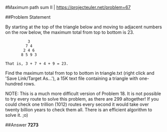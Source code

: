 #Maximum path sum II | https://projecteuler.net/problem=67

##Problem Statement

By starting at the top of the triangle below and moving to adjacent numbers on the row below, the maximum total from top to bottom is 23.
```
          3
         7 4
        2 4 6
       8 5 9 3
       
That is, 3 + 7 + 4 + 9 = 23.
```
Find the maximum total from top to bottom in triangle.txt (right click and 'Save Link/Target As...'), a 15K text file containing a triangle with one-hundred rows.

NOTE: This is a much more difficult version of Problem 18. It is not possible to try every route to solve this problem, as there are 299 altogether! If you could check one trillion (1012) routes every second it would take over twenty billion years to check them all. There is an efficient algorithm to solve it. ;o)


##Answer
**7273**
